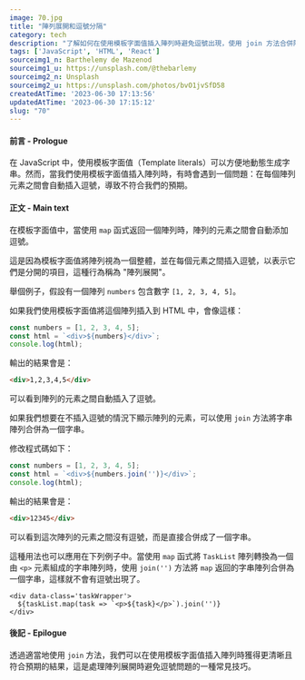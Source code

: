 ```yaml
---
image: 70.jpg
title: "陣列展開和逗號分隔"
category: tech
description: "了解如何在使用模板字面值插入陣列時避免逗號出現，使用 join 方法合併陣列元素成一個字串。"
tags: ['JavaScript', 'HTML', 'React']
sourceimg1_n: Barthelemy de Mazenod
sourceimg1_u: https://unsplash.com/@thebarlemy
sourceimg2_n: Unsplash
sourceimg2_u: https://unsplash.com/photos/bvO1jvSfD58
createdAtTime: '2023-06-30 17:13:56'
updatedAtTime: '2023-06-30 17:15:12'
slug: "70"
---
```


#### 前言 - Prologue
在 JavaScript 中，使用模板字面值（Template literals）可以方便地動態生成字串。然而，當我們使用模板字面值插入陣列時，有時會遇到一個問題：在每個陣列元素之間會自動插入逗號，導致不符合我們的預期。

#### 正文 - Main text
在模板字面值中，當使用 `map` 函式返回一個陣列時，陣列的元素之間會自動添加逗號。

這是因為模板字面值將陣列視為一個整體，並在每個元素之間插入逗號，以表示它們是分開的項目，這種行為稱為 "陣列展開"。

舉個例子，假設有一個陣列 `numbers` 包含數字 `[1, 2, 3, 4, 5]`。

如果我們使用模板字面值將這個陣列插入到 HTML 中，會像這樣：
```js
const numbers = [1, 2, 3, 4, 5];
const html = `<div>${numbers}</div>`;
console.log(html);
```

輸出的結果會是：
```html
<div>1,2,3,4,5</div>
```
可以看到陣列的元素之間自動插入了逗號。

如果我們想要在不插入逗號的情況下顯示陣列的元素，可以使用 `join` 方法將字串陣列合併為一個字串。

修改程式碼如下：
```js
const numbers = [1, 2, 3, 4, 5];
const html = `<div>${numbers.join('')}</div>`;
console.log(html);
```

輸出的結果會是：
```html
<div>12345</div>
```

可以看到這次陣列的元素之間沒有逗號，而是直接合併成了一個字串。

這種用法也可以應用在下列例子中。當使用 `map` 函式將 `TaskList` 陣列轉換為一個由 `<p>` 元素組成的字串陣列時，使用 `join('')` 方法將 `map` 返回的字串陣列合併為一個字串，這樣就不會有逗號出現了。

```vue
<div data-class='taskWrapper'>
  ${taskList.map(task => `<p>${task}</p>`).join('')}
</div>
```

#### 後記 - Epilogue
透過適當地使用 `join` 方法，我們可以在使用模板字面值插入陣列時獲得更清晰且符合預期的結果，這是處理陣列展開時避免逗號問題的一種常見技巧。
